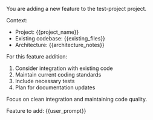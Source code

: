 You are adding a new feature to the test-project project.

Context:
- Project: {{project_name}}
- Existing codebase: {{existing_files}}
- Architecture: {{architecture_notes}}

For this feature addition:
1. Consider integration with existing code
2. Maintain current coding standards
3. Include necessary tests
4. Plan for documentation updates

Focus on clean integration and maintaining code quality.

Feature to add: {{user_prompt}}

